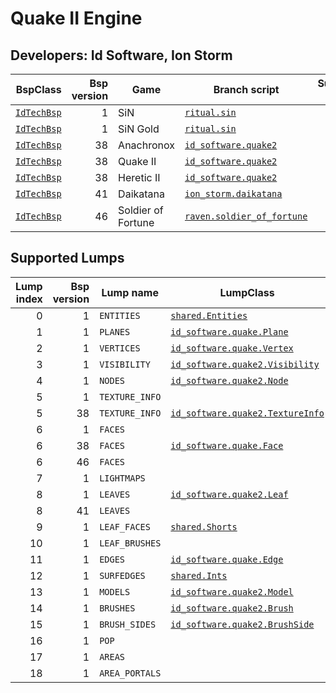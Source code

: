 # Quake II Engine
## Developers: Id Software, Ion Storm

| BspClass | Bsp version | Game | Branch script | Supported lumps | Unused lumps | Coverage |
| -------: | ----------: | ---- | ------------- | --------------: | -----------: | :------- |
| [`IdTechBsp`](https://github.com/snake-biscuits/bsp_tool/blob/master/bsp_tool/bsp_tool/id_software.py#L99) | 1 | SiN | [`ritual.sin`](https://github.com/snake-biscuits/bsp_tool/blob/master/bsp_tool/branches/ritual/sin.py) | 12 / 19 | 0 | 52.11% |
| [`IdTechBsp`](https://github.com/snake-biscuits/bsp_tool/blob/master/bsp_tool/bsp_tool/id_software.py#L99) | 1 | SiN Gold | [`ritual.sin`](https://github.com/snake-biscuits/bsp_tool/blob/master/bsp_tool/branches/ritual/sin.py) | 12 / 19 | 0 | 52.11% |
| [`IdTechBsp`](https://github.com/snake-biscuits/bsp_tool/blob/master/bsp_tool/bsp_tool/id_software.py#L99) | 38 | Anachronox | [`id_software.quake2`](https://github.com/snake-biscuits/bsp_tool/blob/master/bsp_tool/branches/id_software/quake2.py) | 14 / 19 | 0 | 62.63% |
| [`IdTechBsp`](https://github.com/snake-biscuits/bsp_tool/blob/master/bsp_tool/bsp_tool/id_software.py#L99) | 38 | Quake II | [`id_software.quake2`](https://github.com/snake-biscuits/bsp_tool/blob/master/bsp_tool/branches/id_software/quake2.py) | 14 / 19 | 0 | 62.63% |
| [`IdTechBsp`](https://github.com/snake-biscuits/bsp_tool/blob/master/bsp_tool/bsp_tool/id_software.py#L99) | 38 | Heretic II | [`id_software.quake2`](https://github.com/snake-biscuits/bsp_tool/blob/master/bsp_tool/branches/id_software/quake2.py) | 14 / 19 | 0 | 62.63% |
| [`IdTechBsp`](https://github.com/snake-biscuits/bsp_tool/blob/master/bsp_tool/bsp_tool/id_software.py#L99) | 41 | Daikatana | [`ion_storm.daikatana`](https://github.com/snake-biscuits/bsp_tool/blob/master/bsp_tool/branches/ion_storm/daikatana.py) | 13 / 19 | 0 | 57.37% |
| [`IdTechBsp`](https://github.com/snake-biscuits/bsp_tool/blob/master/bsp_tool/bsp_tool/id_software.py#L99) | 46 | Soldier of Fortune | [`raven.soldier_of_fortune`](https://github.com/snake-biscuits/bsp_tool/blob/master/bsp_tool/branches/raven/soldier_of_fortune.py) | 12 / 19 | 0 | 52.11% |


## Supported Lumps
| Lump index | Bsp version | Lump name | LumpClass | Coverage |
| ---------: | ----------: | --------- | --------- | :------- |
| 0 | 1 | `ENTITIES` | [`shared.Entities`](https://github.com/snake-biscuits/bsp_tool/blob/master/bsp_tool/branches/shared.py#L43) | 100% |
| 1 | 1 | `PLANES` | [`id_software.quake.Plane`](https://github.com/snake-biscuits/bsp_tool/blob/master/bsp_tool/branches/id_software/quake.py#L228) | 100% |
| 2 | 1 | `VERTICES` | [`id_software.quake.Vertex`](https://github.com/snake-biscuits/bsp_tool/blob/master/bsp_tool/branches/id_software/quake.py#L248) | 100% |
| 3 | 1 | `VISIBILITY` | [`id_software.quake2.Visibility`](https://github.com/snake-biscuits/bsp_tool/blob/master/bsp_tool/branches/id_software/quake2.py#L168) | 90% |
| 4 | 1 | `NODES` | [`id_software.quake2.Node`](https://github.com/snake-biscuits/bsp_tool/blob/master/bsp_tool/branches/id_software/quake2.py#L142) | 0% |
| 5 | 1 | `TEXTURE_INFO` |  | 0% |
| 5 | 38 | `TEXTURE_INFO` | [`id_software.quake2.TextureInfo`](https://github.com/snake-biscuits/bsp_tool/blob/master/bsp_tool/branches/id_software/quake2.py#L155) | 100% |
| 6 | 1 | `FACES` |  | 0% |
| 6 | 38 | `FACES` | [`id_software.quake.Face`](https://github.com/snake-biscuits/bsp_tool/blob/master/bsp_tool/branches/id_software/quake.py#L160) | 100% |
| 6 | 46 | `FACES` |  | 0% |
| 7 | 1 | `LIGHTMAPS` |  | 0% |
| 8 | 1 | `LEAVES` | [`id_software.quake2.Leaf`](https://github.com/snake-biscuits/bsp_tool/blob/master/bsp_tool/branches/id_software/quake2.py#L116) | 100% |
| 8 | 41 | `LEAVES` |  | 0% |
| 9 | 1 | `LEAF_FACES` | [`shared.Shorts`](https://github.com/snake-biscuits/bsp_tool/blob/master/bsp_tool/branches/shared.py#L26) | 100% |
| 10 | 1 | `LEAF_BRUSHES` |  | 0% |
| 11 | 1 | `EDGES` | [`id_software.quake.Edge`](https://github.com/snake-biscuits/bsp_tool/blob/master/bsp_tool/branches/id_software/quake.py#L149) | 100% |
| 12 | 1 | `SURFEDGES` | [`shared.Ints`](https://github.com/snake-biscuits/bsp_tool/blob/master/bsp_tool/branches/shared.py#L22) | 100% |
| 13 | 1 | `MODELS` | [`id_software.quake2.Model`](https://github.com/snake-biscuits/bsp_tool/blob/master/bsp_tool/branches/id_software/quake2.py#L131) | 100% |
| 14 | 1 | `BRUSHES` | [`id_software.quake2.Brush`](https://github.com/snake-biscuits/bsp_tool/blob/master/bsp_tool/branches/id_software/quake2.py#L102) | 100% |
| 15 | 1 | `BRUSH_SIDES` | [`id_software.quake2.BrushSide`](https://github.com/snake-biscuits/bsp_tool/blob/master/bsp_tool/branches/id_software/quake2.py#L110) | 0% |
| 16 | 1 | `POP` |  | 0% |
| 17 | 1 | `AREAS` |  | 0% |
| 18 | 1 | `AREA_PORTALS` |  | 0% |


